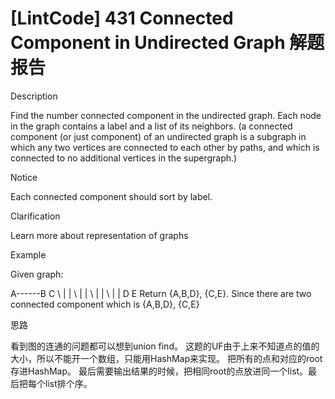 # [LintCode] 431 Connected Component in Undirected Graph 解题报告

Description

Find the number connected component in the undirected graph. Each node in the graph contains a label and a list of its neighbors. (a connected component (or just component) of an undirected graph is a subgraph in which any two vertices are connected to each other by paths, and which is connected to no additional vertices in the supergraph.)


Notice

Each connected component should sort by label.


Clarification

Learn more about representation of graphs


Example

Given graph:

A------B  C
  \         |   |
    \       |   |
      \     |   |
        \   |   |
          D   E
Return {A,B,D}, {C,E}. Since there are two connected component which is {A,B,D}, {C,E}


思路

看到图的连通的问题都可以想到union find。
这题的UF由于上来不知道点的值的大小，所以不能开一个数组，只能用HashMap来实现。
把所有的点和对应的root存进HashMap。
最后需要输出结果的时候，把相同root的点放进同一个list。最后把每个list排个序。
